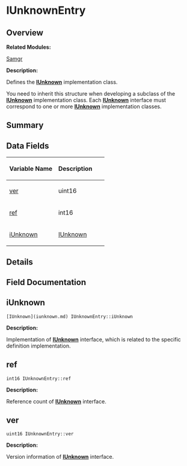 # IUnknownEntry<a name="EN-US_TOPIC_0000001055515028"></a>

## **Overview**<a name="section314966837191900"></a>

**Related Modules:**

[Samgr](samgr.md)

**Description:**

Defines the  **[IUnknown](iunknown.md)**  implementation class. 

You need to inherit this structure when developing a subclass of the  **[IUnknown](iunknown.md)**  implementation class. Each  **[IUnknown](iunknown.md)**  interface must correspond to one or more  **[IUnknown](iunknown.md)**  implementation classes. 

## **Summary**<a name="section559713923191900"></a>

## Data Fields<a name="pub-attribs"></a>

<a name="table905727140191900"></a>
<table><thead align="left"><tr id="row828602909191900"><th class="cellrowborder" valign="top" width="50%" id="mcps1.1.3.1.1"><p id="p1902887869191900"><a name="p1902887869191900"></a><a name="p1902887869191900"></a>Variable Name</p>
</th>
<th class="cellrowborder" valign="top" width="50%" id="mcps1.1.3.1.2"><p id="p971681458191900"><a name="p971681458191900"></a><a name="p971681458191900"></a>Description</p>
</th>
</tr>
</thead>
<tbody><tr id="row1967679010191900"><td class="cellrowborder" valign="top" width="50%" headers="mcps1.1.3.1.1 "><p id="p279045397191900"><a name="p279045397191900"></a><a name="p279045397191900"></a><a href="iunknownentry.md#a5d0fd097aeef2c3a9766a47cf148d8b9">ver</a></p>
</td>
<td class="cellrowborder" valign="top" width="50%" headers="mcps1.1.3.1.2 "><p id="p1191850188191900"><a name="p1191850188191900"></a><a name="p1191850188191900"></a>uint16 </p>
</td>
</tr>
<tr id="row156820516191900"><td class="cellrowborder" valign="top" width="50%" headers="mcps1.1.3.1.1 "><p id="p538806403191900"><a name="p538806403191900"></a><a name="p538806403191900"></a><a href="iunknownentry.md#afdf52f5e2c624790ab558ffb0c8aa9a9">ref</a></p>
</td>
<td class="cellrowborder" valign="top" width="50%" headers="mcps1.1.3.1.2 "><p id="p472559174191900"><a name="p472559174191900"></a><a name="p472559174191900"></a>int16 </p>
</td>
</tr>
<tr id="row1863572732191900"><td class="cellrowborder" valign="top" width="50%" headers="mcps1.1.3.1.1 "><p id="p234661748191900"><a name="p234661748191900"></a><a name="p234661748191900"></a><a href="iunknownentry.md#adb0c9a5863f934471bb2edf853690bb9">iUnknown</a></p>
</td>
<td class="cellrowborder" valign="top" width="50%" headers="mcps1.1.3.1.2 "><p id="p684288046191900"><a name="p684288046191900"></a><a name="p684288046191900"></a><a href="iunknown.md">IUnknown</a> </p>
</td>
</tr>
</tbody>
</table>

## **Details**<a name="section1639010056191900"></a>

## **Field Documentation**<a name="section268299301191900"></a>

## iUnknown<a name="adb0c9a5863f934471bb2edf853690bb9"></a>

```
[IUnknown](iunknown.md) IUnknownEntry::iUnknown
```

 **Description:**

Implementation of  **[IUnknown](iunknown.md)**  interface, which is related to the specific definition implementation. 

## ref<a name="afdf52f5e2c624790ab558ffb0c8aa9a9"></a>

```
int16 IUnknownEntry::ref
```

 **Description:**

Reference count of  **[IUnknown](iunknown.md)**  interface. 

## ver<a name="a5d0fd097aeef2c3a9766a47cf148d8b9"></a>

```
uint16 IUnknownEntry::ver
```

 **Description:**

Version information of  **[IUnknown](iunknown.md)**  interface. 

